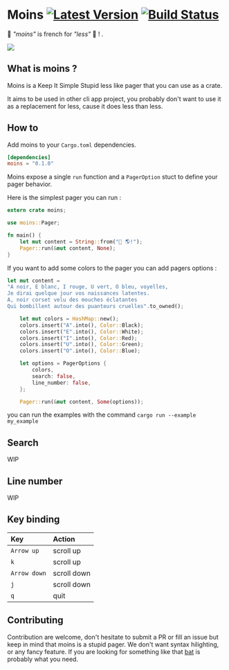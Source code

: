 # Moins [![Latest Version]][crates.io] [![Build Status]][travis]

[Build Status]: https://travis-ci.org/oknozor/moins.svg?branch=master
[travis]: https://travis-ci.org/oknozor/musicbrainz_rs
[Latest Version]: https://img.shields.io/crates/v/moins.svg
[crates.io]: https://www.crates.io/crates/moins


🥖 *"moins"* is french for *"less"* 🥖 ! .

![](docs/moins.gif)

## What is moins ?

Moins is a Keep It Simple Stupid less like pager that you can use as a crate.

It aims to be used in other cli app project, you probably don't want to use it as a replacement for less, cause it does less than less.

## How to

Add moins to your `Cargo.toml` dependencies.

```toml
[dependencies]
moins = "0.1.0"
```

Moins expose a single `run` function and a `PagerOption` stuct to define your pager behavior.

Here is the simplest pager you can run :

```rust
extern crate moins;

use moins::Pager;

fn main() {
    let mut content = String::from("👋 🌎!");
    Pager::run(&mut content, None);
}
```

If you want to add some colors to the pager you can add pagers options :

```rust
let mut content =
"A noir, E blanc, I rouge, U vert, O bleu, voyelles,
Je dirai quelque jour vos naissances latentes.
A, noir corset velu des mouches éclatantes
Qui bombillent autour des puanteurs cruelles".to_owned();

    let mut colors = HashMap::new();
    colors.insert("A".into(), Color::Black);
    colors.insert("E".into(), Color::White);
    colors.insert("I".into(), Color::Red);
    colors.insert("U".into(), Color::Green);
    colors.insert("O".into(), Color::Blue);

    let options = PagerOptions {
        colors,
        search: false,
        line_number: false,
    };

    Pager::run(&mut content, Some(options));
```

you can run the examples with the command `cargo run --example my_example`

## Search

WIP

## Line number

WIP

## Key binding

| Key | Action |
|:--  | :---   |
| `Arrow up` | scroll up |
| `k` | scroll up |
| `Arrow down` | scroll down |
| `j` | scroll down |
| `q` | quit |

## Contributing

Contribution are welcome, don't hesitate to submit a PR or fill an issue but keep in mind that moins is a stupid pager. We don't want syntax hilighting, or any fancy feature. If you are looking for something like that [bat](https://github.com/sharkdp/bat) is probably what you need.



